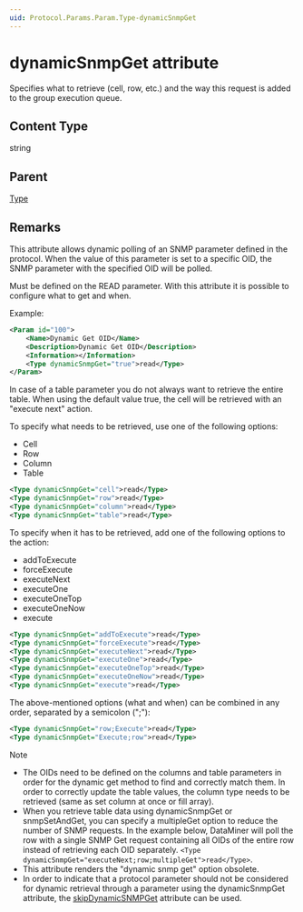 ```yaml
---
uid: Protocol.Params.Param.Type-dynamicSnmpGet
---
```


# dynamicSnmpGet attribute

Specifies what to retrieve (cell, row, etc.) and the way this request is added to the group execution queue.<!-- RN 6962 -->

## Content Type

string

## Parent

[Type](xref:Protocol.Params.Param.Type)

## Remarks

This attribute allows dynamic polling of an SNMP parameter defined in the protocol. When the value of this parameter is set to a specific OID, the SNMP parameter with the specified OID will be polled.

Must be defined on the READ parameter. With this attribute it is possible to configure what to get and when.

Example:

```xml
<Param id="100">
    <Name>Dynamic Get OID</Name>
    <Description>Dynamic Get OID</Description>
    <Information></Information>
    <Type dynamicSnmpGet="true">read</Type>
</Param>
```

In case of a table parameter you do not always want to retrieve the entire table. When using the default value true, the cell will be retrieved with an "execute next" action.

To specify what needs to be retrieved, use one of the following options:

- Cell
- Row
- Column
- Table

```xml
<Type dynamicSnmpGet="cell">read</Type>
<Type dynamicSnmpGet="row">read</Type>
<Type dynamicSnmpGet="column">read</Type>
<Type dynamicSnmpGet="table">read</Type>
```

To specify when it has to be retrieved, add one of the following options to the action:

- addToExecute
- forceExecute
- executeNext
- executeOne
- executeOneTop
- executeOneNow
- execute

```xml
<Type dynamicSnmpGet="addToExecute">read</Type>
<Type dynamicSnmpGet="forceExecute">read</Type>
<Type dynamicSnmpGet="executeNext">read</Type>
<Type dynamicSnmpGet="executeOne">read</Type>
<Type dynamicSnmpGet="executeOneTop">read</Type>
<Type dynamicSnmpGet="executeOneNow">read</Type>
<Type dynamicSnmpGet="execute">read</Type>
```

The above-mentioned options (what and when) can be combined in any order, separated by a semicolon (";"):

```xml
<Type dynamicSnmpGet="row;Execute">read</Type>
<Type dynamicSnmpGet="Execute;row">read</Type>
```

> [!NOTE]
>
> - The OIDs need to be defined on the columns and table parameters in order for the dynamic get method to find and correctly match them. In order to correctly update the table values, the column type needs to be retrieved (same as set column at once or fill array).
> - When you retrieve table data using dynamicSnmpGet or snmpSetAndGet, you can specify a multipleGet option to reduce the number of SNMP requests.<!-- RN 12409 --> In the example below, DataMiner will poll the row with a single SNMP Get request containing all OIDs of the entire row instead of retrieving each OID separately. `<Type dynamicSnmpGet="executeNext;row;multipleGet">read</Type>`.
> - This attribute renders the "dynamic snmp get" option obsolete.
> - In order to indicate that a protocol parameter should not be considered for dynamic retrieval through a parameter using the dynamicSnmpGet attribute, the [skipDynamicSNMPGet](xref:Protocol.Params.Param.SNMP.OID-skipDynamicSNMPGet) attribute can be used.
